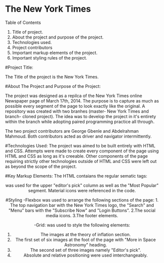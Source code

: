 # The New York Times


 Table of Contents
 1. Title of project.
 2. About the project and purpose of the project.
 3. Technologies used.
 4. Project contributors
 5. Important markup elements of the project.
 6. Important styling rules of the project.
 


#Project Title:

 The Title of the project is the New York Times.



#About The Project and Purpose of the Project:

 The project was designed as a repilca of the New York Times online Newspaper page of March 17th, 2014. 
 The purpose is to capture as much as possible every segment of the page to look exactly like the original.
 A repository was created with two branhes (master- New York Times and branch- cloned project). 
 The idea was to develop the project in it's entirety within the branch while adopting paired programming practice all through.
 
 The two project contributors are George Gbenle and Abdelrahman Mahmoud. 
 Both contributors acted as driver and navigator intermittently.




#Technologies Used:
 The project was aimed to be built entirely with HTML and CSS. Attempts were made to create every component of the page using HTML and CSS as long as it's creeable.
 Other components of the page requiring strictly other technologies outside of HTML and CSS were left out as beyond the scope of the project.




#Key Markup Elements:
 The HTML contaians the regular sematic tags:
 <header>
 <footer>
 <section>
 <aside> was used for the upper "editor's pick" column as well as the "Most Popular" segment.
 Material icons were referenced in the code.




#Styling
 -Flexbox was used to arrange the following sections of the page:
    1. The top navigation bar with the New York Times logo, the "Search" and "Menu" bars with the "Subscribe Now" and "Login Buttons".
    2.The social media icons.
    3.The footer elements.





-Grid: was used to style the following elements:
 1. The images at the theory of inflation section.
 2. The first set of six images at the foot of the page with "More in Space Astronomy" heading.
 3. The second set of three images namely "Editor's pick".
 4. Absolute and relative positioning were used imterchangeably.